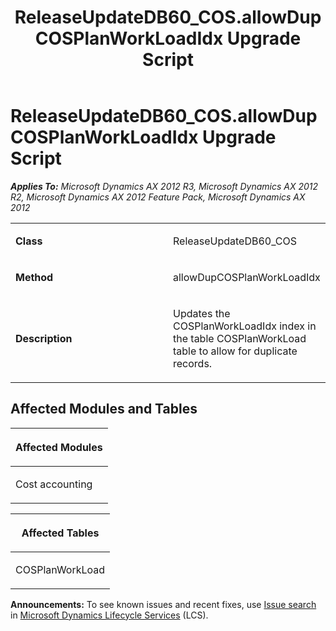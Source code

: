 ﻿---
title: ReleaseUpdateDB60_COS.allowDupCOSPlanWorkLoadIdx Upgrade Script
TOCTitle: ReleaseUpdateDB60_COS.allowDupCOSPlanWorkLoadIdx Upgrade Script
ms:assetid: dbe712c2-cdea-99c9-9347-28ceeca2010e
ms:mtpsurl: https://msdn.microsoft.com/en-us/library/JJ737200(v=AX.60)
ms:contentKeyID: 49711643
ms.date: 05/18/2015
mtps_version: v=AX.60
---

# ReleaseUpdateDB60\_COS.allowDupCOSPlanWorkLoadIdx Upgrade Script 


_**Applies To:** Microsoft Dynamics AX 2012 R3, Microsoft Dynamics AX 2012 R2, Microsoft Dynamics AX 2012 Feature Pack, Microsoft Dynamics AX 2012_

<table>
<colgroup>
<col style="width: 50%" />
<col style="width: 50%" />
</colgroup>
<tbody>
<tr class="odd">
<td><p><strong>Class</strong></p></td>
<td><p>ReleaseUpdateDB60_COS</p></td>
</tr>
<tr class="even">
<td><p><strong>Method</strong></p></td>
<td><p>allowDupCOSPlanWorkLoadIdx</p></td>
</tr>
<tr class="odd">
<td><p><strong>Description</strong></p></td>
<td><p>Updates the COSPlanWorkLoadIdx index in the table COSPlanWorkLoad table to allow for duplicate records.</p></td>
</tr>
</tbody>
</table>


## Affected Modules and Tables

<table>
<colgroup>
<col style="width: 100%" />
</colgroup>
<thead>
<tr class="header">
<th><p>Affected Modules</p></th>
</tr>
</thead>
<tbody>
<tr class="odd">
<td><p>Cost accounting</p></td>
</tr>
</tbody>
</table>


<table>
<colgroup>
<col style="width: 100%" />
</colgroup>
<thead>
<tr class="header">
<th><p>Affected Tables</p></th>
</tr>
</thead>
<tbody>
<tr class="odd">
<td><p>COSPlanWorkLoad</p></td>
</tr>
</tbody>
</table>

  
**Announcements:** To see known issues and recent fixes, use [Issue search](http://go.microsoft.com/fwlink/?linkid=389258) in [Microsoft Dynamics Lifecycle Services](http://go.microsoft.com/fwlink/?linkid=306505) (LCS).

